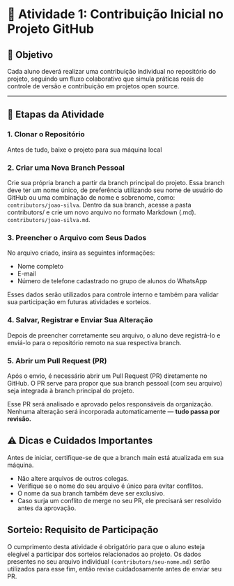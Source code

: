 # 🧩 Atividade 1: Contribuição Inicial no Projeto GitHub

## 🎯 Objetivo

Cada aluno deverá realizar uma contribuição individual no repositório do projeto, seguindo um fluxo colaborativo que simula práticas reais de controle de versão e contribuição em projetos open source.

---

## 📌 Etapas da Atividade

### 1. Clonar o Repositório

Antes de tudo, baixe o projeto para sua máquina local

### 2. Criar uma Nova Branch Pessoal

Crie sua própria branch a partir da branch principal do projeto.
Essa branch deve ter um nome único, de preferência utilizando seu nome de usuário do GitHub ou uma combinação de nome e sobrenome, como:
`contributors/joao-silva`.
Dentro da sua branch, acesse a pasta contributors/ e crie um novo arquivo no formato Markdown (.md).
`contributors/joao-silva.md`.

### 3. Preencher o Arquivo com Seus Dados

No arquivo criado, insira as seguintes informações:

- Nome completo
- E-mail
- Número de telefone cadastrado no grupo de alunos do WhatsApp

Esses dados serão utilizados para controle interno e também para validar sua participação em futuras atividades e sorteios.

### 4. Salvar, Registrar e Enviar Sua Alteração

Depois de preencher corretamente seu arquivo, o aluno deve registrá-lo e enviá-lo para o repositório remoto na sua respectiva branch.

### 5. Abrir um Pull Request (PR)

Após o envio, é necessário abrir um Pull Request (PR) diretamente no GitHub.
O PR serve para propor que sua branch pessoal (com seu arquivo) seja integrada à branch principal do projeto.

Esse PR será analisado e aprovado pelos responsáveis da organização. Nenhuma alteração será incorporada automaticamente — **tudo passa por revisão.**

## ⚠️ Dicas e Cuidados Importantes

Antes de iniciar, certifique-se de que a branch main está atualizada em sua máquina.

- Não altere arquivos de outros colegas.
- Verifique se o nome do seu arquivo é único para evitar conflitos.
- O nome da sua branch também deve ser exclusivo.
- Caso surja um conflito de merge no seu PR, ele precisará ser resolvido antes da aprovação.

## Sorteio: Requisito de Participação

O cumprimento desta atividade é obrigatório para que o aluno esteja elegível a participar dos sorteios relacionados ao projeto.
Os dados presentes no seu arquivo individual `(contributors/seu-nome.md)` serão utilizados para esse fim, então revise cuidadosamente antes de enviar seu PR.
